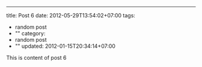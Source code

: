---
title: Post 6
date: 2012-05-29T13:54:02+07:00
tags:
  - random post
  - ""
category:
  - random post
  - ""
updated: 2012-01-15T20:34:14+07:00

This is content of post 6